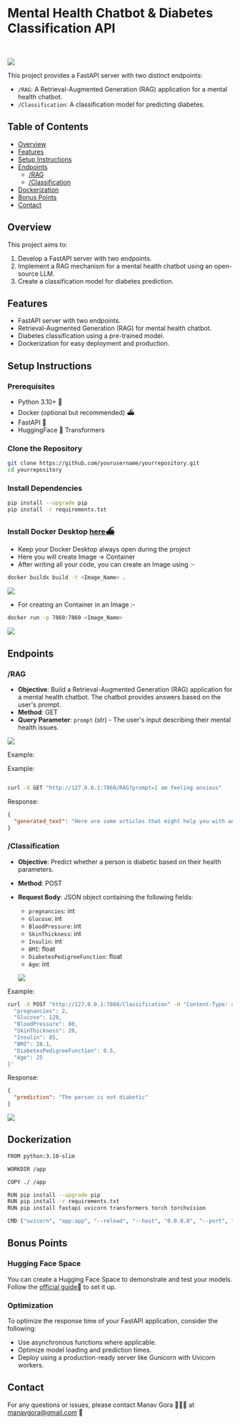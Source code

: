 # Mental Health Chatbot & Diabetes Classification API
<br>

![](Images/3.png)
<br>

This project provides a FastAPI server with two distinct endpoints:
- `/RAG`: A Retrieval-Augmented Generation (RAG) application for a mental health chatbot.
- `/Classification`: A classification model for predicting diabetes.

## Table of Contents

- [Overview](#overview)
- [Features](#features)
- [Setup Instructions](#setup-instructions)
- [Endpoints](#endpoints)
  - [/RAG](#rag)
  - [/Classification](#classification)
- [Dockerization](#dockerization)
- [Bonus Points](#bonus-points)
- [Contact](#contact)

## Overview

This project aims to:
1. Develop a FastAPI server with two endpoints.
2. Implement a RAG mechanism for a mental health chatbot using an open-source LLM.
3. Create a classification model for diabetes prediction.

## Features

- FastAPI server with two endpoints.
- Retrieval-Augmented Generation (RAG) for mental health chatbot.
- Diabetes classification using a pre-trained model.
- Dockerization for easy deployment and production.

## Setup Instructions

### Prerequisites

- Python 3.10+ 🐍
- Docker (optional but recommended) ⛴️
- FastAPI 💨
- HuggingFace 🤗 Transformers

### Clone the Repository

```bash
git clone https://github.com/yourusername/yourrepository.git
cd yourrepository
```

### Install Dependencies

```bash
pip install --upgrade pip
pip install -r requirements.txt
```

### Install Docker Desktop [here⛴️](https://docs.docker.com/get-docker/)
 
- Keep your Docker Desktop always open during the project
- Here you will create Image -> Container 
- After writing all your code, you can create an Image using :- 

```bash
docker buildx build -t <Image_Name> .
```

![](Images/1.png)

- For creating an Container in an Image :-

```bash
docker run -p 7860:7860 <Image_Name>
````

![](Images/2.png)


## Endpoints

### /RAG

- **Objective**: Build a Retrieval-Augmented Generation (RAG) application for a mental health chatbot. The chatbot provides answers based on the user's prompt.
- **Method**: GET
- **Query Parameter**: `prompt` (str) - The user's input describing their mental health issues.

![](Images/4.png)

Example:

Example:

```bash

curl -X GET "http://127.0.0.1:7860/RAG?prompt=I am feeling anxious"

```

Response:

```json
{
  "generated_text": "Here are some articles that might help you with anxiety..."
}
```

### /Classification

- **Objective**: Predict whether a person is diabetic based on their health parameters.
- **Method**: POST
- **Request Body**: JSON object containing the following fields:
  - `pregnancies`: int
  - `Glucose`: int
  - `BloodPressure`: int
  - `SkinThickness`: int
  - `Insulin`: int
  - `BMI`: float
  - `DiabetesPedigreeFunction`: float
  - `Age`: int

  ![](Images/5.png)

Example:

```bash
curl -X POST "http://127.0.0.1:7860/Classification" -H "Content-Type: application/json" -d '{
  "pregnancies": 2,
  "Glucose": 120,
  "BloodPressure": 80,
  "SkinThickness": 20,
  "Insulin": 85,
  "BMI": 28.1,
  "DiabetesPedigreeFunction": 0.5,
  "Age": 25
}'
```

Response:

```json
{
  "prediction": "The person is not diabetic"
}
```

![](Images/6.png)

## Dockerization

```bash
FROM python:3.10-slim

WORKDIR /app

COPY ./ /app

RUN pip install --upgrade pip
RUN pip install -r requirements.txt
RUN pip install fastapi uvicorn transformers torch torchvision

CMD ["uvicorn", "app:app", "--reload", "--host", "0.0.0.0", "--port", "7860"]
```


## Bonus Points

### Hugging Face Space

You can create a Hugging Face Space to demonstrate and test your models. Follow the [official guide](https://huggingface.co/spaces)🤗 to set it up.

### Optimization

To optimize the response time of your FastAPI application, consider the following:
- Use asynchronous functions where applicable.
- Optimize model loading and prediction times.
- Deploy using a production-ready server like Gunicorn with Uvicorn workers.

## Contact

For any questions or issues, please contact Manav Gora 🙋🏻‍♂️ at manavgora@gmail.com 📧

